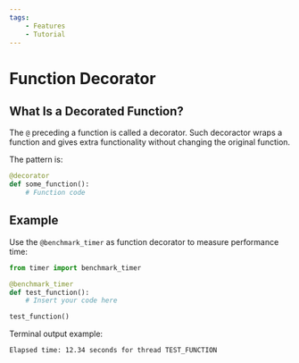```yaml
---
tags:
    - Features
    - Tutorial
---
```


# Function Decorator
## What Is a Decorated Function?
The `@` preceding a function is called a decorator. Such decoractor wraps a function and gives extra functionality without changing the original function.

The pattern is:

```python title=""
@decorator
def some_function():
    # Function code
```

## Example
Use the `@benchmark_timer` as function decorator to measure performance time:

```python linenums="1" hl_lines="3"
from timer import benchmark_timer

@benchmark_timer
def test_function():
    # Insert your code here

test_function()
```

Terminal output example:

```text title=""
Elapsed time: 12.34 seconds for thread TEST_FUNCTION
```
